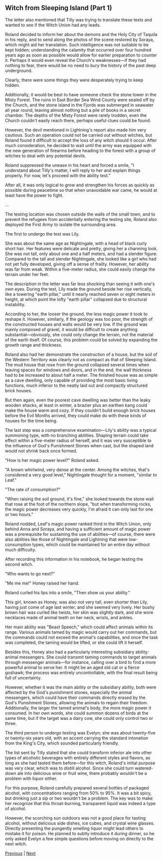## Witch from Sleeping Island (Part 1)
The letter also mentioned that Tilly was trying to translate these texts and wanted to see if the Witch Union had any leads.



Roland decided to inform her about the demons and the Holy City of Taquila in his reply, and to send along the photos of the scene restored by Soraya, which might aid her translation. Such intelligence was not suitable to be kept hidden; understanding the calamity that occurred over four hundred years ago as soon as possible would allow for earlier preparation to counter it. Perhaps it would even reveal the Church's weaknesses—if they had nothing to fear, there would be no need to bury the history of the past deep underground.

Clearly, there were some things they were desperately trying to keep hidden.



Additionally, it would be best to have someone check the stone tower in the Misty Forest. The ruins in East Border Sea Wind County were sealed off by the Church, and the stone island in the Fjords was submerged in seawater all year round, leaving almost nothing but a pile of books in a secret chamber. The depths of the Misty Forest were rarely trodden, even the Church couldn't easily reach there, perhaps useful clues could be found.



However, the devil mentioned in Lightning's report also made him very cautious. Such an operation could not be carried out without witches, but Roland found it difficult to accept the loss of any witch should it occur. After much consideration, he decided to wait until the army was equipped with the new generation of firearms before heading to the forest with a group of witches to deal with any potential devils.



Roland suppressed the unease in his heart and forced a smile, "I understand about Tilly's matter, I will reply to her and explain things properly. For now, let's proceed with the ability test."



After all, it was only logical to grow and strengthen his forces as quickly as possible during peacetime so that when unavoidable war came, he would at least have the power to fight.



...



The testing location was chosen outside the walls of the small town, and to prevent the refugees from accidentally entering the testing site, Roland also deployed the First Army to isolate the surrounding area.



The first to undergo the test was Lily.

She was about the same age as Nightingale, with a head of black curly short hair. Her features were delicate and pretty, giving her a charming look. She was not tall, only about one and a half meters, and had a slender figure. Compared to the tall and slender Nightingale, she looked like a girl who had not yet fully developed, giving off a sense of frailty. However, her ability was far from weak. Within a five-meter radius, she could easily change the terrain under her feet.



The description in the letter was far less shocking than seeing it with one's own eyes. During the test, Lily made the ground beside her rise vertically, like a towering "earth pillar," until it nearly reached seven or eight meters in height, at which point the lofty "earth pillar" collapsed due to structural instability.



According to her, the looser the ground, the less magic power it took to reshape it. However, similarly, if the geology was too poor, the strength of the constructed houses and walls would be very low. If the ground was mainly composed of gravel, it would be difficult to create anything substantial—obviously, she could only change the terrain, not the material of the earth itself. Of course, this problem could be solved by expanding the growth range and thickness.



Roland also had her demonstrate the construction of a house, but the soil of the Western Territory was clearly not as compact as that of Sleeping Island. The mud house that rose from the ground collapsed several times when leaving spaces for windows and doors, and in the end, the wall thickness had to be increased to about half a meter. The finished house was as simple as a cave dwelling, only capable of providing the most basic living functions, much inferior to the neatly laid out and compactly structured brick houses.



But then again, even the poorest cave dwelling was better than the leaky wooden shacks, at least in winter, a brazier plus an earthen kang could make the house warm and cozy. If they couldn't build enough brick houses before the Evil Months arrived, they could make do with these kinds of houses for the time being.



The last step was a comprehensive examination—Lily's ability was a typical summoning type, with no branching abilities. Shaping terrain could take effect within a five-meter radius of herself, and it was very susceptible to the influence of God's Punishment Stones when cast, but the shaped land would not shrink back once formed.



"How is her magic power level?" Roland asked.



"A brown whirlwind, very dense at the center. Among the witches, that's considered a very good level," Nightingale thought for a moment, "similar to Leaf."



"The rate of consumption?"



"When raising the soil ground, it's fine," she looked towards the stone wall that rose at the foot of the northern slope, "but when transforming rocks, the magic power decreases very quickly, I'm afraid it can only last for one or two hours."



Roland nodded, Leaf's magic power ranked third in the Witch Union, only behind Anna and Soraya, and having a sufficient amount of magic power was a prerequisite for sustaining the use of abilities—of course, there were also abilities like those of Nightingale and Lightning that were low-consumption types, which could be maintained for an entire day without much difficulty.



After recording this information in his notebook, he began testing the second witch.



"Who wants to go next?"



"Me me me!" Honey raised her hand.



Roland curled his lips into a smile, "Then show us your ability."



This girl, known as Honey, was also not very tall, even shorter than Lily, having just come of age last winter, and she seemed very lively. Her bushy brown hair was curled like twists, her skin was slightly dark, and she wore necklaces made of animal teeth on her neck, wrists, and ankles.



Her main ability was "Beast Speech," which could affect animals within its range. Various animals tamed by magic would carry out her commands, but the commands could not exceed the animal's capabilities, and once the task was completed, the taming would be lifted, or she could lift it herself.



Besides this, Honey also had a particularly interesting subsidiary ability: animal messengers. She could transmit taming commands to target animals through messenger animals—for instance, calling over a bird to find a more powerful animal to serve her. It might be an aged old cat or a fierce goshawk; the process was entirely uncontrollable, with the final result being full of uncertainty.

However, whether it was the main ability or the subsidiary ability, both were affected by the God's punishment stones, especially the animal messengers, which could have their commands directly erased by the God's Punishment Stones, allowing the animals to regain their freedom. Additionally, the larger the tamed animal's body, the more magic power it consumed. In her own words, she could summon dozens of birds at the same time, but if the target was a dairy cow, she could only control two or three.



The third person to undergo testing was Evelyn; she was about twenty-five or twenty-six years old, with an accent carrying the standard intonation from the King's City, which sounded particularly friendly.

The list sent by Tilly stated that she could transform inferior ale into other types of alcoholic beverages with entirely different styles and flavors, as long as she had tasted them before—for this witch, Roland's initial purpose was very clear, which was to distill alcohol. Since she could turn watered-down ale into delicious wine or fruit wine, there probably wouldn't be a problem with liquor either.



For this purpose, Roland carefully prepared several bottles of packaged alcohol, with concentrations ranging from 50% to 95%. It was a bit spicy, but drinking just a sip or two wouldn't be a problem. The key was to make her recognize that this throat-burning, transparent liquid was indeed a type of alcohol.



However, the scorching sun outdoors was not a good place for tasting alcohol, without delicious side dishes, ice cubes, and crystal wine glasses. Directly presenting the pungently smelling liquor might lead others to mistake it for poison. He planned to subtly introduce it during dinner, so he only asked Evelyn a few simple questions before moving on directly to the next witch.





[Previous](CH0257.md) | [Next](CH0259.md)
